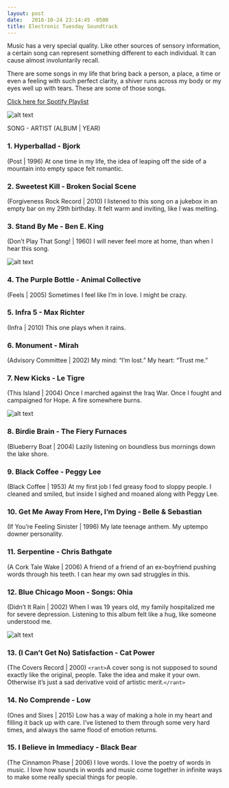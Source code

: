 ```yaml
---
layout: post
date:   2016-10-24 23:14:45 -0500
title: Electronic Tuesday Soundtrack
---
```


Music has a very special quality. Like other sources of sensory information, a certain song can represent something different to each individual.  It can cause almost involuntarily recall.

There are some songs in my life that bring back a person, a place, a time or even a feeling with such perfect clarity, a shiver runs across my body or my eyes well up with tears.  These are some of those songs.

[Click here for Spotify Playlist](https://open.spotify.com/user/kaminalu/playlist/1GWAHU8wc5uryqTr2pgZRW)

![alt text](/dwblog/images/Chem.jpg "High School chemistry folder featuring my bestest friend")

SONG - ARTIST 
(ALBUM | YEAR)

### 1. Hyperballad - Bjork 
(Post | 1996)
At one time in my life, the idea of leaping off the side of a mountain into empty space felt romantic.

### 2. Sweetest Kill - Broken Social Scene 
(Forgiveness Rock Record | 2010)
I listened to this song on a jukebox in an empty bar on my 29th birthday.  It felt warm and inviting, like I was melting.

### 3. Stand By Me - Ben E. King
(Don’t Play That Song! | 1960)
I will never feel more at home, than when I hear this song.

![alt text](/dwblog/images/Scribbles1.jpg "Carry-all Notebook for Random Thoughts and Trivial Notions")

### 4. The Purple Bottle - Animal Collective
(Feels | 2005)
Sometimes I feel like I’m in love.  I might be crazy.

### 5. Infra 5 - Max Richter
(Infra | 2010)
This one plays when it rains.

### 6. Monument - Mirah
(Advisory Committee | 2002)
My mind: “I’m lost.”
My heart: “Trust me.”

### 7. New Kicks - Le Tigre
(This Island | 2004)
Once I marched against the Iraq War.  Once I fought and campaigned for Hope.  A fire somewhere burns.

![alt text](/dwblog/images/Scribbles4.jpg "College Algebra Notebook Doodles")

### 8. Birdie Brain - The Fiery Furnaces
(Blueberry Boat | 2004)
Lazily listening on boundless bus mornings down the lake shore.

### 9. Black Coffee - Peggy Lee
(Black Coffee | 1953)
At my first job I fed greasy food to sloppy people. I cleaned and smiled, but inside I sighed and moaned along with Peggy Lee.

### 10. Get Me Away From Here, I’m Dying - Belle & Sebastian
(If You’re Feeling Sinister | 1996)
My late teenage anthem.  My uptempo downer personality.

### 11. Serpentine - Chris Bathgate
(A Cork Tale Wake | 2006)
A friend of a friend of an ex-boyfriend pushing words through his teeth. I can hear my own sad struggles in this.

### 12. Blue Chicago Moon - Songs: Ohia
(Didn’t It Rain | 2002)
When I was 19 years old, my family hospitalized me for severe depression. Listening to this album felt like a hug, like someone understood me.

![alt text](/dwblog/images/Scribbles3.jpg "Anthropology Notebook Doodles")

### 13. (I Can’t Get No) Satisfaction - Cat Power
(The Covers Record | 2000)
`<rant>`A cover song is not supposed to sound exactly like the original, people. Take the idea and make it your own. Otherwise it’s just a sad derivative void of artistic merit.`</rant>`

### 14. No Comprende - Low
(Ones and Sixes | 2015)
Low has a way of making a hole in my heart and filling it back up with care.  I’ve listened to them through some very hard times, and always the same flood of emotion returns.

### 15. I Believe in Immediacy - Black Bear
(The Cinnamon Phase | 2006)
I love words.  I love the poetry of words in music.  I love how sounds in words and music come together in infinite ways to make some really special things for people.
